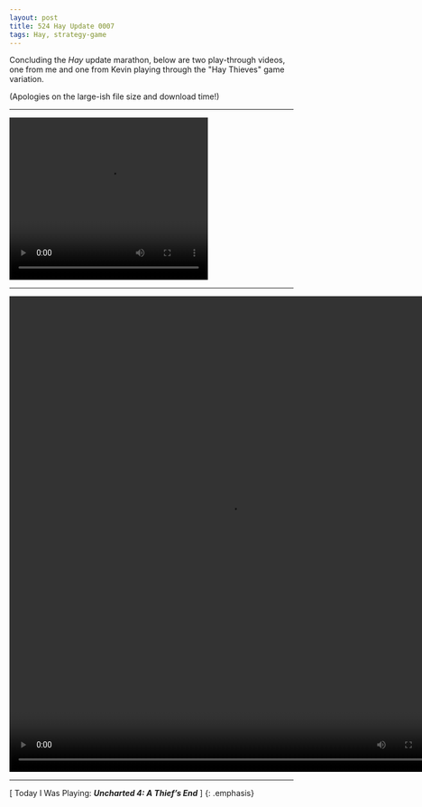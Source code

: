 ```yaml
---
layout: post
title: 524 Hay Update 0007
tags: Hay, strategy-game
---
```

Concluding the *Hay* update marathon, below are two play-through videos, one from me and one from Kevin playing through the "Hay Thieves" game variation.

(Apologies on the large-ish file size and download time!)

---

<video class="img-contain" width="352" height="288" controls>
  <source src="/img/games/524_Hay_Update_0007_1.mp4" type="video/mp4">
  Your browser does not support the video tag.
</video>

---

<video class="img-contain" width="780" height="844" controls>
  <source src="/img/games/524_Hay_Update_0007_2.mov" type="video/mp4">
  Your browser does not support the video tag.
</video>

---

[ Today I Was Playing: ***Uncharted 4: A Thief’s End*** ]
{: .emphasis}